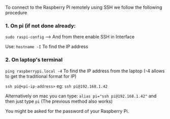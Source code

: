 To connect to the Raspberry PI remotely using SSH we follow the following procedure

### 1. On pi (if not done already:

```sudo raspi-config``` --> And from there enable SSH in Interface

Use: ```hostname -I``` To find the IP address


### 2. On laptop's terminal

```ping raspberrypi.local -4``` To find the IP address from the laptop (-4 allows to get the traditional format for IP)

```ssh pi@<pi-ip-address>``` eg: ```ssh pi@192.168.1.42```

Alternatively on mac you can type: ```alias pi="ssh pi@192.168.1.42"``` and then just type ```pi``` (The previous method also works)

You might be asked for the password of your Raspberry Pi. 
